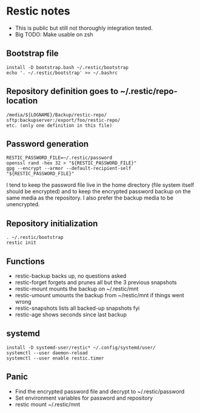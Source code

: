 # Restic notes

* This is public but still not thoroughly integration tested.
* Big TODO: Make usable on zsh

## Bootstrap file

```
install -D bootstrap.bash ~/.restic/bootstrap
echo '. ~/.restic/bootstrap' >> ~/.bashrc
```

## Repository definition goes to ~/.restic/repo-location

```
/media/${LOGNAME}/Backup/restic-repo/
sftp:backupserver:/export/foo/restic-repo/
etc. (only one definition in this file)
```

## Password generation

```
RESTIC_PASSWORD_FILE=~/.restic/password
openssl rand -hex 32 > "${RESTIC_PASSWORD_FILE}"
gpg --encrypt --armor --default-recipient-self "${RESTIC_PASSWORD_FILE}"
```

I tend to keep the password file live in the home directory (file system itself
should be encrypted) and to keep the encrypted password backup on the same media
as the repository. I also prefer the backup media to be unencrypted.

## Repository initialization

```
. ~/.restic/bootstrap
restic init
```

## Functions

* restic-backup backs up, no questions asked
* restic-forget forgets and prunes all but the 3 previous snapshots
* restic-mount mounts the backup on ~/.restic/mnt
* restic-umount umounts the backup from ~/restic/mnt if things went wrong
* restic-snapshots lists all backed-up snapshots fyi
* restic-age shows seconds since last backup

## systemd

```
install -D systemd-user/restic* ~/.config/systemd/user/
systemctl --user daemon-reload
systemctl --user enable restic.timer
```

## Panic

* Find the encrypted password file and decrypt to ~/.restic/password
* Set environment variables for password and repository
* restic mount ~/.restic/mnt
